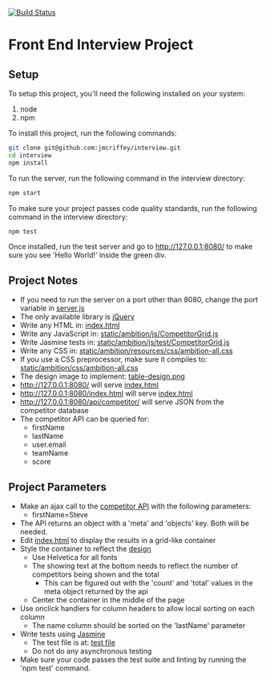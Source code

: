 [![Build Status](https://travis-ci.org/jmcriffey/interview.png)](https://travis-ci.org/jmcriffey/interview)

Front End Interview Project
==================

Setup
-----
To setup this project, you'll need the following installed on your system:

1. node
2. npm

To install this project, run the following commands:

```bash
git clone git@github.com:jmcriffey/interview.git
cd interview
npm install
```

To run the server, run the following command in the interview directory:

```bash
npm start
```

To make sure your project passes code quality standards, run the following command in the interview directory:

```bash
npm test
```

Once installed, run the test server and go to http://127.0.0.1:8080/
to make sure you see 'Hello World!' inside the green div.


Project Notes
-------------
* If you need to run the server on a port other than 8080, change the port variable in [server.js](server.js)
* The only available library is [jQuery](static/lib/js/jquery-2.0.3.min.js)
* Write any HTML in: [index.html](index.html)
* Write any JavaScript in: [static/ambition/js/CompetitorGrid.js](static/ambition/js/CompetitorGrid.js)
* Write Jasmine tests in: [static/ambition/js/test/CompetitorGrid.js](static/ambition/js/test/CompetitorGrid.js)
* Write any CSS in: [static/ambition/resources/css/ambition-all.css](static/ambition/css/ambition-all.css)
* If you use a CSS preprocessor, make sure it compiles to: [static/ambition/css/ambition-all.css](static/ambition/css/ambition-all.css)
* The design image to implement: [table-design.png](table-design.png)
* http://127.0.0.1:8080/ will serve [index.html](index.html)
* http://127.0.0.1:8080/index.html will serve [index.html](index.html)
* http://127.0.0.1:8080/api/competitor/ will serve JSON from the competitor database
* The competitor API can be queried for:
    * firstName
    * lastName
    * user.email
    * teamName
    * score


Project Parameters
------------------
* Make an ajax call to the [competitor API](http://127.0.0.1:8080/api/competitor/) with the following parameters:
    * firstName=Steve
* The API returns an object with a 'meta' and 'objects' key. Both will be needed.
* Edit [index.html](index.html) to display the results in a grid-like container
* Style the container to reflect the [design](table-design.png)
    * Use Helvetica for all fonts
    * The showing text at the bottom needs to reflect the number of competitors being shown and the total
        * This can be figured out with the 'count' and 'total' values in the meta object returned by the api
    * Center the container in the middle of the page
* Use onclick handlers for column headers to allow local sorting on each column
    * The name column should be sorted on the 'lastName' parameter
* Write tests using [Jasmine](http://pivotal.github.io/jasmine/)
    * The test file is at: [test file](static/ambition/js/test/CompetitorGrid.js)
    * Do not do any asynchronous testing
* Make sure your code passes the test suite and linting by running the 'npm test' command.

